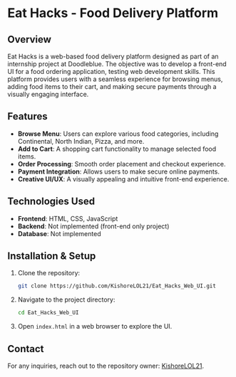 # Eat Hacks - Food Delivery Platform

## Overview

Eat Hacks is a web-based food delivery platform designed as part of an internship project at Doodleblue. The objective was to develop a front-end UI for a food ordering application, testing web development skills. This platform provides users with a seamless experience for browsing menus, adding food items to their cart, and making secure payments through a visually engaging interface.

## Features

- **Browse Menu**: Users can explore various food categories, including Continental, North Indian, Pizza, and more.
- **Add to Cart**: A shopping cart functionality to manage selected food items.
- **Order Processing**: Smooth order placement and checkout experience.
- **Payment Integration**: Allows users to make secure online payments.
- **Creative UI/UX**: A visually appealing and intuitive front-end experience.

## Technologies Used

- **Frontend**: HTML, CSS, JavaScript
- **Backend**: Not implemented (front-end only project)
- **Database**: Not implemented

## Installation & Setup

1. Clone the repository:
   ```sh
   git clone https://github.com/KishoreLOL21/Eat_Hacks_Web_UI.git
   ```
2. Navigate to the project directory:
   ```sh
   cd Eat_Hacks_Web_UI
   ```
3. Open `index.html` in a web browser to explore the UI.

## Contact

For any inquiries, reach out to the repository owner: [KishoreLOL21](https://github.com/KishoreLOL21).

